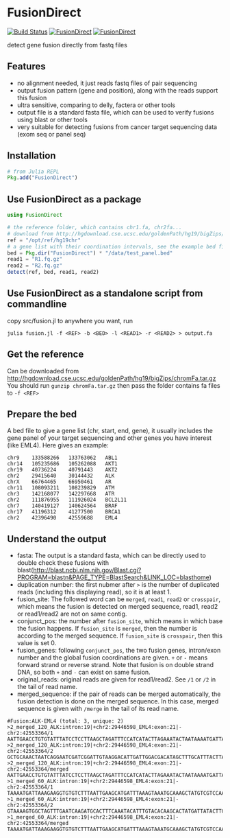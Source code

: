 # FusionDirect

[![Build Status](https://travis-ci.org/OpenGene/FusionDirect.jl.svg?branch=master)](https://travis-ci.org/OpenGene/FusionDirect.jl)
[![FusionDirect](http://pkg.julialang.org/badges/FusionDirect_0.4.svg)](http://pkg.julialang.org/?pkg=FusionDirect)
[![FusionDirect](http://pkg.julialang.org/badges/FusionDirect_0.5.svg)](http://pkg.julialang.org/?pkg=FusionDirect)

detect gene fusion directly from fastq files

## Features
* no alignment needed, it just reads fastq files of pair sequencing
* output fusion pattern (gene and position), along with the reads support this fusion
* ultra sensitive, comparing to delly, factera or other tools
* output file is a standard fasta file, which can be used to verify fusions using blast or other tools
* very suitable for detecting fusions from cancer target sequencing data (exom seq or panel seq)

## Installation
```julia
# from Julia REPL
Pkg.add("FusionDirect")
```

## Use FusionDirect as a package
```julia
using FusionDirect

# the reference folder, which contains chr1.fa, chr2fa...
# download from http://hgdownload.cse.ucsc.edu/goldenPath/hg19/bigZips/chromFa.tar.gz and gunzip it
ref = "/opt/ref/hg19chr"
# a gene list with their coordination intervals, see the example bed files in data folder
bed = Pkg.dir("FusionDirect") * "/data/test_panel.bed"
read1 = "R1.fq.gz"
read2 = "R2.fq.gz"
detect(ref, bed, read1, read2)
```

## Use FusionDirect as a standalone script from commandline
copy src/fusion.jl to anywhere you want, run
```shell
julia fusion.jl -f <REF> -b <BED> -l <READ1> -r <READ2> > output.fa
```

## Get the reference
Can be downloaded from http://hgdownload.cse.ucsc.edu/goldenPath/hg19/bigZips/chromFa.tar.gz   
You should run `gunzip chromFa.tar.gz` then pass the folder contains fa files to `-f <REF>`

## Prepare the bed
A bed file to give a gene list (chr, start, end, gene), it usually includes the gene panel of your target sequencing and other genes you have interest (like EML4). Here gives an example:
```
chr9    133588266   133763062   ABL1
chr14   105235686   105262088   AKT1
chr19   40736224    40791443    AKT2
chr2    29415640    30144432    ALK
chrX    66764465    66950461    AR
chr11   108093211   108239829   ATM
chr3    142168077   142297668   ATR
chr2    111876955   111926024   BCL2L11
chr7    140419127   140624564   BRAF
chr17   41196312    41277500    BRCA1
chr2    42396490    42559688    EML4
```

## Understand the output
* fasta: The output is a standard fasta, which can be directly used to double check these fusions with blast(http://blast.ncbi.nlm.nih.gov/Blast.cgi?PROGRAM=blastn&PAGE_TYPE=BlastSearch&LINK_LOC=blasthome)
* duplication number: the first nubmer after `>` is the number of duplicated reads (including this displaying read), so it is at least 1.
* fusion_site: The followed word can be `merged`, `read1`, `read2` or `crosspair`, which means the fusion is detected on merged sequence, read1, read2 or read1/read2 are not on same contig.
* conjunct_pos: the number after `fusion_site`, which means in which base the fusion happens. If `fusion_site` is `merged`, then the number is according to the merged sequence. If `fusion_site` is `crosspair`, then this value is set 0.
* fusion_genes: following `conjunct_pos`, the two fusion genes, intron/exon number and the global fusion coordinations are given. `+` or `-` means forward strand or reverse strand. Note that fusion is on double strand DNA, so both `+` and `-` can exist on same fusion.
* original_reads: original reads are given for read1/read2. See `/1` or `/2` in the tail of read name.
* merged_sequence: if the pair of reads can be merged automatically, the fusion detection is done on the merged sequence. In this case, merged sequence is given with `/merge` in the tail of its read name.
```
#Fusion:ALK-EML4 (total: 3, unique: 2)
>2_merged_120_ALK:intron:19|+chr2:29446598_EML4:exon:21|-chr2:42553364/1
AATTGAACCTGTGTATTTATCCTCCTTAAGCTAGATTTCCATCATACTTAGAAATACTAATAAAATGATTAAAGAAGGTGTGTCTTTAATTGAAGCATGATTTAAAGTAAATGCAAAGCTATGTCGTCCAATCAATGTCCTTACAATC
>2_merged_120_ALK:intron:19|+chr2:29446598_EML4:exon:21|-chr2:42553364/2
GCTGCAAACTAATCAGGAATCGATCGGATTGTAAGGACATTGATTGGACGACATAGCTTTGCATTTACTTAAAATCATGCTTCAATTAAAGACACACCTTCTTTAATCATTTTATTAGTATTTCTAAGTATGATGGAAATCTATCTTAA
>2_merged_120_ALK:intron:19|+chr2:29446598_EML4:exon:21|-chr2:42553364/merged
AATTGAACCTGTGTATTTATCCTCCTTAAGCTAGATTTCCATCATACTTAGAAATACTAATAAAATGATTAAAGAAGGTGTGTCTTTAATTGAAGCATGATTTAAAGTAAATGCAAAGCTATGTCGTCCAATCAATGTCCTTACAATCCGATCGATTCCTGATTAGTTTGCAGC
>1_merged_60_ALK:intron:19|+chr2:29446598_EML4:exon:21|-chr2:42553364/1
TAAAATGATTAAAGAAGGTGTGTCTTTAATTGAAGCATGATTTAAAGTAAATGCAAAGCTATGTCGTCCAATCAATGTCCTTACAATCCGATCGATTCCTGATTAGTTTGCAGCCATTTGGAATGTCCCCTTTAAATTTAGAAACAG
>1_merged_60_ALK:intron:19|+chr2:29446598_EML4:exon:21|-chr2:42553364/2
GTAAAAGTGGCTAGTTTGAATCAAGATGCACTTTCAAATACATTTGTACACAAGCACTATGATTATACTTCCTGTTTCTAAATTTAAAGGGGACATTCCAAATGGCTGCAAACTAATCAGGAATCGATCGGATTGTAAGGACATTGATT
>1_merged_60_ALK:intron:19|+chr2:29446598_EML4:exon:21|-chr2:42553364/merged
TAAAATGATTAAAGAAGGTGTGTCTTTAATTGAAGCATGATTTAAAGTAAATGCAAAGCTATGTCGTCCAATCAATGTCCTTACAATCCGATCGATTCCTGATTAGTTTGCAGCCATTTGGAATGTCCCCTTTAAATTTAGAAACAGGAAGTATAATCATAGTGCTTGTGTACAAATGTATTTGAAAGTGCATCTTGATTCAAACTAGCCACTTTTAC
```
